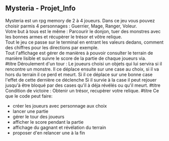 ## Mysteria - Projet_Info
Mysteria est un rpg memory de 2 à 4 joueurs.
Dans ce jeu vous pouvez choisir parmis 4 personnages : Guerrier, Mage, Ranger, Voleur.  
Votre but à tous est le même : Parcourir le donjon, tuer des monstres avec les bonnes armes et récupèrer le trésor et vôtre relique.  
Tout le jeu ce passe sur le terminal en entrant les valeurs dedans, comment des chiffres pour les directions par exemple.  
Tout l'affichage est gérer de manières à pouvoir consulter le terrain de manière lisible et suivre le score de la partie de chaque joueurs via.  
#titre Déroulement d'un tour :
  Le joueurs choisi un objets qui lui servira si il rencontre un monstre.
  Il ce déplace ensuite sur une case au choix, si il va hors du terrain il ce perd et meurt.
  Si il ce déplace sur une bonne case l'effet de cette dernière ce déclenche
  Si il survie à la case il peut rejouer jusqu'à être bloqué par des cases qu'il à déja révélés ou qu'il meurt.
#titre Condition de victoire :
  Obtenir un trésor, recupèrer votre relique. 
#titre Ce que le code peut faire:
  * créer les joueurs avec personnage aux choix
  * lancer une partie
  * gérer le tour des joueurs
  * afficher le score pendant la partie
  * affichage du gagnant et révélation du terrain
  * proposer d'en relancer une à la fin
  
  
